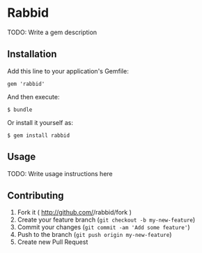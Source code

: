 # Rabbid

TODO: Write a gem description

## Installation

Add this line to your application's Gemfile:

    gem 'rabbid'

And then execute:

    $ bundle

Or install it yourself as:

    $ gem install rabbid

## Usage

TODO: Write usage instructions here

## Contributing

1. Fork it ( http://github.com/<my-github-username>/rabbid/fork )
2. Create your feature branch (`git checkout -b my-new-feature`)
3. Commit your changes (`git commit -am 'Add some feature'`)
4. Push to the branch (`git push origin my-new-feature`)
5. Create new Pull Request
